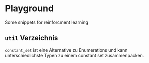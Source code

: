 # Playground

Some snippets for reinforcment learning

## ```util``` Verzeichnis

```constant_set``` ist eine Alternative zu Enumerations und kann unterschiedlichste Typen zu einem constant set zusammenpacken.



